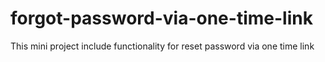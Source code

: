 # forgot-password-via-one-time-link
This mini project include functionality for reset password via one time link
